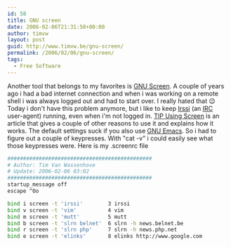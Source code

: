 ```yaml
---
id: 58
title: GNU screen
date: 2006-02-06T21:31:58+00:00
author: timvw
layout: post
guid: http://www.timvw.be/gnu-screen/
permalink: /2006/02/06/gnu-screen/
tags:
  - Free Software
---
```

Another tool that belongs to my favorites is [GNU Screen](http://www.gnu.org/software/screen/). A couple of years ago i had a bad internet connection and when i was working on a remote shell i was always logged out and had to start over. I really hated that 😉 Today i don't have this problem anymore, but i like to keep [Irssi](http://www.irssi.org) (an [IRC](http://en.wikipedia.org/wiki/IRC) user-agent) running, even when i'm not logged in. [TIP Using Screen](http://gentoo-wiki.com/TIP_Using_screen) is an article that gives a couple of other reasons to use it and explains how it works. The default settings suck if you also use [GNU Emacs](http://www.gnu.org/software/emacs/). So i had to figure out a couple of keypresses. With "cat -v" i could easily see what those keypresses were. Here is my .screenrc file

```bash
##############################################
# Author: Tim Van Wassenhove
# Update: 2006-02-06 03:02
##############################################
startup_message off
escape ^Oo

bind i screen -t 'irssi'        3 irssi
bind v screen -t 'vim'          4 vim
bind m screen -t 'mutt'         5 mutt
bind b screen -t 'slrn belnet'  6 slrn -h news.belnet.be
bind r screen -t 'slrn php'     7 slrn -h news.php.net
bind e screen -t 'elinks'       8 elinks http://www.google.com
```
